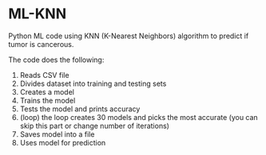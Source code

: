 # ML-KNN
Python ML code using KNN (K-Nearest Neighbors) algorithm to predict if tumor is cancerous.

The code does the following:
 1. Reads CSV file
 2. Divides dataset into training and testing sets
 3. Creates a model
 4. Trains the model
 5. Tests the model and prints accuracy
 6. (loop) the loop creates 30 models and picks the most accurate (you can skip this part or change number of iterations)
 7. Saves model into a file 
 8. Uses model for prediction
